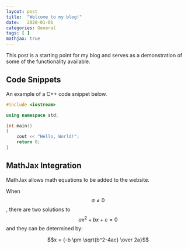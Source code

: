 ```yaml
---
layout: post
title:  "Welcome to my blog!"
date:   2020-01-01
categories: General
tags: [ ]
mathjax: true
---
```


This post is a starting point for my blog and serves as a demonstration of some of the functionality available.

## Code Snippets

An example of a C++ code snippet below.

```cpp
#include <iostream>

using namespace std;

int main() 
{
    cout << "Hello, World!";
    return 0;
}
```

## MathJax Integration

MathJax allows math equations to be added to the website. 


When $$a \ne 0$$, there are two solutions to $$ax^2 + bx + c = 0$$ and they can be determined by:

$$x = {-b \pm \sqrt{b^2-4ac} \over 2a}$$